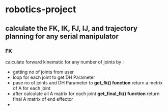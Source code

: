 # robotics-project
## calculate the FK, IK, FJ, IJ, and trajectory planning for any serial manipulator


### FK
calculate forward kinematic for any number of joints by :
-  getting no of joints from user
-  loop for each joint to get DH Parameter
-  pase no of joints and DH Parameter to **get_fk() function** return a metrix of A for each joint
-  after calculate all A matrix for each joint **get_final_fk() function** return final A matrix of end effector
-
